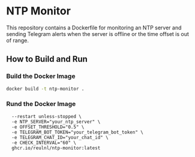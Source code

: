 # NTP Monitor

This repository contains a Dockerfile for monitoring an NTP server and sending Telegram alerts when the server is offline or the time offset is out of range.

## How to Build and Run

### Build the Docker Image
```bash
docker build -t ntp-monitor .
```

### Rund the Docker Image

```docker run -d \
  --restart unless-stopped \
  -e NTP_SERVER="your_ntp_server" \
  -e OFFSET_THRESHOLD="0.5" \
  -e TELEGRAM_BOT_TOKEN="your_telegram_bot_token" \
  -e TELEGRAM_CHAT_ID="your_chat_id" \
  -e CHECK_INTERVAL="60" \
  ghcr.io/reulnl/ntp-monitor:latest
```
